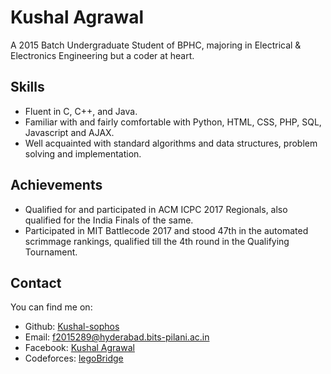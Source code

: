 # Kushal Agrawal

A 2015 Batch Undergraduate Student of BPHC, majoring in Electrical & Electronics Engineering but a coder at heart. 

## Skills

* Fluent in C, C++, and Java.
* Familiar with and fairly comfortable with Python, HTML, CSS, PHP, SQL, Javascript and AJAX.
* Well acquainted with standard algorithms and data structures, problem solving and implementation.

## Achievements


* Qualified for and participated in ACM ICPC 2017 Regionals, also qualified for the India Finals of the same.
* Participated in MIT Battlecode 2017 and stood 47th in the automated scrimmage rankings, qualified till the 4th round in the Qualifying Tournament.

## Contact

You can find me on:

* Github: [Kushal-sophos](https://github.com/Kushal-sophos)
* Email: [f2015289@hyderabad.bits-pilani.ac.in](mailto:f2015289@hyderabad.bits-pilani.ac.in)
* Facebook: [Kushal Agrawal](https://www.facebook.com/kushalagrawal95)
* Codeforces: [legoBridge](http://codeforces.com/profile/legoBridge)